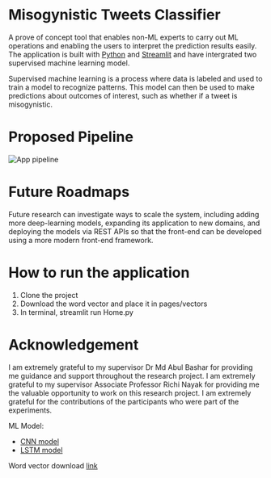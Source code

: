 # Misogynistic Tweets Classifier
A prove of concept tool that enables non-ML experts to carry out ML operations and enabling the users to interpret the prediction results easily. The application is built with [Python](https://www.python.org/) and [Streamlit](https://docs.streamlit.io/) and have intergrated two supervised machine learning model.

Supervised machine learning is a process where data is labeled and used to train a model to recognize patterns. This model can then be used to make predictions about outcomes of interest, such as whether if a tweet is misogynistic.

# Proposed Pipeline 
![App pipeline]()

# Future Roadmaps
Future research can investigate ways to scale the system, including adding more deep-learning models, expanding its application to new domains, and deploying the models via REST APIs so that the front-end can be developed using a more modern front-end framework.

# How to run the application 
1. Clone the project
2. Download the word vector and place it in pages/vectors
3. In terminal, streamlit run Home.py

# Acknowledgement 
I am extremely grateful to my supervisor Dr Md Abul Bashar for providing me guidance and support throughout the research project. I am extremely grateful to my supervisor Associate Professor Richi Nayak for providing me the valuable opportunity to work on this research project. I am extremely grateful for the contributions of the participants who were part of the experiments. 

ML Model:
-	[CNN model](https://github.com/mdabashar/CNN_for_Misogynistic_Tweet_Detection)
-	[LSTM model](https://github.com/mdabashar/Deep-Learning-Algorithms/blob/master/LSTM%20Hate%20Speech%20Detection.ipynb)

Word vector download [link](https://drive.google.com/file/d/1WFwmijBdrtsxqxHclAMet2TMifvj_cYn/view)





